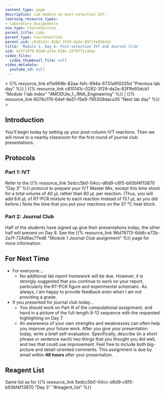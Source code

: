 ```yaml
---
content_type: page
description: Lab module on post-selection IVT.
learning_resource_types:
- Laboratory Assignments
ocw_type: CourseSection
parent_title: Labs
parent_type: CourseSection
parent_uid: c810141c-0282-3f29-da2a-83f1fe93dcb1
title: 'Module 1, Day 6: Post-selection IVT and Journal Club'
uid: e22f2979-02d0-a74e-610c-22f87f1c3eac
video_files:
  video_thumbnail_file: null
video_metadata:
  youtube_id: null
---
```


\< {{% resource_link e11e968b-82aa-fefc-994a-6731a910335d "Previous lab day" %}} | {{% resource_link c810141c-0282-3f29-da2a-83f1fe93dcb1 "Module 1 lab index" "#MODUle_1:_RNA_Engineering" %}} | {{% resource_link 6074c179-64ef-9a51-f5e9-785309daca35 "Next lab day" %}} >

Introduction
------------

You'll begin today by setting up your post-column IVT reactions. Then we will move to a nearby classroom for the first round of journal club presentations.

Protocols
---------

### Part 1: IVT

Refer to the {{% resource_link 5edcc5b0-04cc-d6d9-c6f5-b93bf4f13870 "Day 3" %}} protocol to prepare your IVT Master Mix, except this time shoot for a total volume of 40 μL rather than 80 μL per reaction. (Thus, you will add 6.6 μL of RT-PCR mixture to each reaction instead of 13.1 μL as you did before.) Note the time that you put your reactions on the 37 °C heat block.

### Part 2: Journal Club

Half of the students have signed up give their presentations today; the other half will present on Day 8. See the {{% resource_link 96d78713-6ddb-e72b-2a7f-724d9ac77ed6 "Module 1 Journal Club assignment" %}} page for more information.

For Next Time
-------------

*   For everyone...
    *   No additional lab report homework will be due. However, it is strongly suggested that you continue to work on your report, particularly the RT-PCR figure and experimental schematic. As always, I am happy to provide feedback even when I am not providing a grade.
*   If you presented for journal club today...
    *   You should work on Part III of the computational assignment, and hand in a picture of the full-length 8-12 sequence with the requested highlighting on Day 7.
    *   An awareness of your own strengths and weaknesses can often help you improve your future work. After you give your presentation today, write a brief self-evaluation. Specifically, describe (in a short phrase or sentence each) two things that you thought you did well, and two that could use improvement. Feel free to include both big-picture and detail-oriented comments. This assignment is due by email within **48 hours** after your presentation.

Reagent List
------------

Same list as for {{% resource_link 5edcc5b0-04cc-d6d9-c6f5-b93bf4f13870 "Day 3" "#reagent_list" %}}